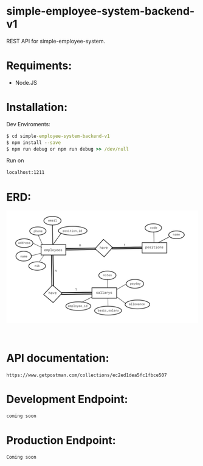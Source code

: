 # simple-employee-system-backend-v1

REST API for simple-employee-system.

# Requiments:

- Node.JS

# Installation:

Dev Enviroments:

```cmd
$ cd simple-employee-system-backend-v1
$ npm install --save
$ npm run debug or npm run debug >> /dev/null
```

Run on

```cmd
localhost:1211
```

# ERD:

![alt text](https://github.com/zakywtf/tes_beehive_drones/blob/master/documentation/erd_employee.png?raw=true)<br/><br/><br/>

# API documentation:

```link
https://www.getpostman.com/collections/ec2ed1dea5fc1fbce507
```

# Development Endpoint:

```link
coming soon
```

# Production Endpoint:

```link
Coming soon
```
